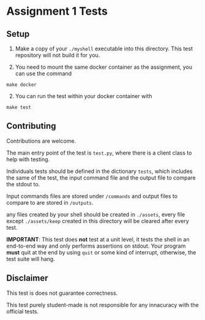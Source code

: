 # Assignment 1 Tests

## Setup

1. Make a copy of your `./myshell` executable into this directory. This test repository will not build it for you.

2. You need to mount the same docker container as the assignment, you can use the command

```make
make docker
```
2. You can run the test within your docker container with

```make
make test
```

## Contributing
Contributions are welcome.

The main entry point of the test is `test.py`, where there is a client class to help with testing.

Individuals tests should be defined in the dictionary `tests`, which includes the same of the test, the input command file and the output file to compare the stdout to.

Input commands files are stored under `/commands` and output files to compare to are stored in `/outputs`.

any files created by your shell should be created in `./assets`, every file except `./assets/keep` created in this directory will be cleared after every test.

**IMPORTANT**: This test does **not** test at a unit level, it tests the shell in an end-to-end way and only performs assertions on stdout. Your program **must** quit at the end by using `quit` or some kind of interrupt, otherwise, the test suite will hang.

## Disclaimer
This test is does not guarantee correctness.

This test purely student-made is not responsible for any innacuracy with the official tests.


